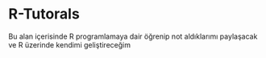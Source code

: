 # R-Tutorals
Bu alan içerisinde R programlamaya dair öğrenip not aldıklarımı paylaşacak ve R üzerinde kendimi geliştireceğim
